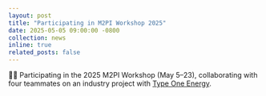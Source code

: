 ```yaml
---
layout: post
title: "Participating in M2PI Workshop 2025"
date: 2025-05-05 09:00:00 -0800
collection: news
inline: true
related_posts: false
---
```


🧑‍💻 Participating in the 2025 M2PI Workshop (May 5–23), collaborating with four teammates on an industry project with [Type One Energy](https://typeoneenergy.com/).